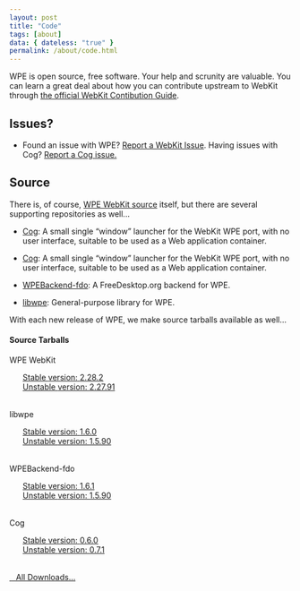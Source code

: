 ```yaml
---
layout: post
title: "Code"
tags: [about]
data: { dateless: "true" }
permalink: /about/code.html
---
```


WPE is open source, free software.  Your help and scrunity are valuable.
You can learn a great deal about how you can contribute upstream to WebKit through <a href="https://webkit.org/contributing-code/">the official WebKit Contibution Guide</a>.

## Issues?
* Found an issue with WPE?  <a href="http://bugs.webkit.org">Report a WebKit Issue</a>.
Having issues with Cog?  <a href="https://github.com/Igalia/cog">Report a Cog issue.</a>

## Source
There is, of course, <a href="https://github.com/WebPlatformForEmbedded/WPEWebKit">WPE WebKit source</a> itself, but there are several supporting repositories as well...

* <a href="https://web">Cog</a>: A small single “window” launcher for the WebKit WPE port, with no user interface, suitable to be used as a Web application container. 

* <a href="https://github.com/Igalia/cog">Cog</a>: A small single “window” launcher for the WebKit WPE port, with no user interface, suitable to be used as a Web application container. 

* <a href="https://github.com/Igalia/WPEBackend-fdo">WPEBackend-fdo</a>: A FreeDesktop.org backend for WPE.

* <a href="https://github.com/WebPlatformForEmbedded/libwpe">libwpe</a>: General-purpose library for WPE.

With each new release of WPE, we make source tarballs available as well...

<style>.card { margin-bottom: 2rem; } #about-code-section { margin-bottom: 2rem; }  #about-code-section ul { list-style-type: none; }</style>
<section id="about-code-section" class="content-section text-center bg-dark p-5">
	<div class="container">
		<h4 class="text-light mb-3">Source Tarballs</h4>
		<div>
			<div>
				<div class="card">
					<div class="card-header">WPE WebKit</div>
					<ul class="list-group list-group-flush">
							<li><a class="list-group-item list-group-item-action d-flex justify-content-between align-items-center" href="https://wpewebkit.org/releases/wpewebkit-2.28.2.tar.xz">
								Stable <span class="sr-only">version:</span>
								<span class="badge badge-primary" href="/release/wpewebkit-2.28.2.html">2.28.2</span>
							</a></li>
							<li><a class="list-group-item list-group-item-action d-flex justify-content-between align-items-center" href="https://wpewebkit.org/releases/wpewebkit-2.27.91.tar.xz">
								Unstable <span class="sr-only">version:</span>
								<span class="badge badge-secondary" href="/release/wpewebkit-2.27.91.html">2.27.91</span>
							</a></li>				
					</ul>
				</div>
			</div>		
			<div>
				<div class="card">
					<div class="card-header">libwpe</div>
					<ul class="list-group list-group-flush">
							<li><a class="list-group-item list-group-item-action d-flex justify-content-between align-items-center" href="https://wpewebkit.org/releases/libwpe-1.6.0.tar.xz">
								Stable <span class="sr-only">version:</span>
								<span class="badge badge-primary" href="/release/libwpe-1.6.0.html">1.6.0</span>
							</a></li>		
							<li><a class="list-group-item list-group-item-action d-flex justify-content-between align-items-center" href="https://wpewebkit.org/releases/libwpe-1.5.90.tar.xz">
								Unstable <span class="sr-only">version:</span>
								<span class="badge badge-secondary" href="/release/libwpe-1.5.90.html">1.5.90</span>
							</a></li>		
					</ul>
				</div>
			</div>
			<div>
				<div class="card">
					<div class="card-header">WPEBackend-fdo</div>
					<ul class="list-group list-group-flush">	
							<li><a class="list-group-item list-group-item-action d-flex justify-content-between align-items-center" href="https://wpewebkit.org/releases/wpebackend-fdo-1.6.1.tar.xz">
								Stable <span class="sr-only">version:</span>
								<span class="badge badge-primary" href="/release/wpebackend-fdo-1.6.1.html">1.6.1</span>
							</a></li>
						<li><a class="list-group-item list-group-item-action d-flex justify-content-between align-items-center" href="https://wpewebkit.org/releases/wpebackend-fdo-1.5.90.tar.xz">
								Unstable <span class="sr-only">version:</span>
								<span class="badge badge-secondary" href="/release/wpebackend-fdo-1.5.90.html">1.5.90</span>
							</a></li>			
					</ul>
				</div>
			</div>
			<div>
				<div class="card">
					<div class="card-header">Cog</div>
					<ul class="list-group list-group-flush">		
							<li><a class="list-group-item list-group-item-action d-flex justify-content-between align-items-center" href="https://wpewebkit.org/releases/cog-0.6.0.tar.xz">
								Stable <span class="sr-only">version:</span>
								<span class="badge badge-primary" href="/release/cog-0.6.0.html">0.6.0</span>
							</a></li>
							<li><a class="list-group-item list-group-item-action d-flex justify-content-between align-items-center" href="https://wpewebkit.org/releases/cog-0.7.1.tar.xz">
								Unstable <span class="sr-only">version:</span>
								<span class="badge badge-secondary" href="/release/cog-0.7.1.html">0.7.1</span>
							</a></li>		
					</ul>
				</div>
			</div>
		</div>
		<p class="m-3 mt-4">
			<a class="btn btn-light btn-sm" style="font-weight: normal" href="https://wpewebkit.org/releases/">
				<i class="icon-cloud-download align-text-bottom"></i>&nbsp;&nbsp;&nbsp;All Downloads…</a>
		</p>
	  </div>
</section>